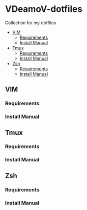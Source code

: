 # VDeamoV-dotfiles
Collection for my dotfiles

<!-- vim-markdown-toc GitLab -->

* [VIM](#vim)
  * [Requirements](#requirements)
  * [Install Manual](#install-manual)
* [Tmux](#tmux)
  * [Requirements](#requirements-1)
  * [Install Manual](#install-manual-1)
* [Zsh](#zsh)
  * [Requirements](#requirements-2)
  * [Install Manual](#install-manual-2)

<!-- vim-markdown-toc -->

## VIM
### Requirements
### Install Manual

## Tmux
### Requirements
### Install Manual

## Zsh
### Requirements
### Install Manual

